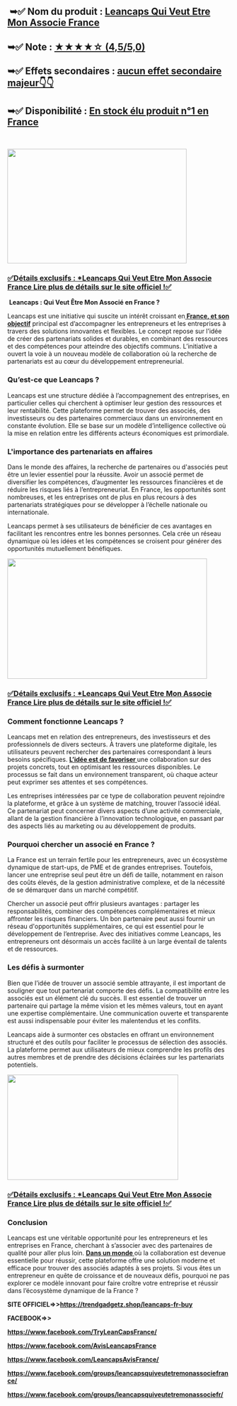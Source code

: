 <h2>&nbsp;➥✅&nbsp;<strong>Nom du produit :&nbsp;<a href="https://trendgadgetz.shop/leancaps-fr-buy">Leancaps Qui Veut Etre Mon Associe France</a></strong></h2>
<h2><strong>➥✅ Note&nbsp;:&nbsp;<a href="https://trendgadgetz.shop/leancaps-fr-buy">★★★★☆ (4,5/5,0)</a></strong></h2>
<h2><strong>➥✅ Effets secondaires&nbsp;:&nbsp;<a href="https://trendgadgetz.shop/leancaps-fr-buy">aucun effet secondaire majeur👇👇</a></strong></h2>
<h2><strong>➥✅ Disponibilit&eacute; :&nbsp;<a href="https://trendgadgetz.shop/leancaps-fr-buy">En stock &eacute;lu produit n&deg;1 en France</a></strong></h2>
<p>&nbsp;</p>
<div class="separator"><a href="https://trendgadgetz.shop/leancaps-fr-buy"><img src="https://blogger.googleusercontent.com/img/b/R29vZ2xl/AVvXsEjnszCSPEP2oAg0I7MYpR7yMTeu0joGRpxF12z50SobBxIwp6vZBKvhje2MHI8KnF_mu3zBn99ySqICUhJ2uP7f7PpxOshUJoH-PQcQ5a8vgv96UFhC4qmx33ONke8dxyJiUeIqnTyv8_FpAVrDSExkhSCIdFFTWEBnreys2ZDMvc3srPoy0sBGvgiKNIo/w405-h258/38265374_web1_M2-LeanCaps-Teaser---Copy.jpg" alt="" width="405" height="258" border="0" data-original-height="800" data-original-width="1280" /></a></div>
<h3><a href="https://trendgadgetz.shop/leancaps-fr-buy" target="_blank" rel="nofollow">✅D&eacute;tails exclusifs : *Leancaps Qui Veut Etre Mon Associe France Lire plus de d&eacute;tails sur le site officiel !✅</a></h3>
<p>&nbsp;<strong data-end="52" data-start="0">Leancaps : Qui Veut &Ecirc;tre Mon Associ&eacute; en France ?</strong></p>
<p data-end="561" data-start="54">Leancaps est une initiative qui suscite un int&eacute;r&ecirc;t croissant en<strong><a href="https://www.facebook.com/TryLeanCapsFrance/">&nbsp;France, et son objectif</a></strong>&nbsp;principal est d&rsquo;accompagner les entrepreneurs et les entreprises &agrave; travers des solutions innovantes et flexibles. Le concept repose sur l&rsquo;id&eacute;e de cr&eacute;er des partenariats solides et durables, en combinant des ressources et des comp&eacute;tences pour atteindre des objectifs communs. L&rsquo;initiative a ouvert la voie &agrave; un nouveau mod&egrave;le de collaboration o&ugrave; la recherche de partenariats est au c&oelig;ur du d&eacute;veloppement entrepreneurial.</p>
<h3 data-end="591" data-start="563">Qu&rsquo;est-ce que Leancaps ?</h3>
<p data-end="1037" data-start="593">Leancaps est une structure d&eacute;di&eacute;e &agrave; l&rsquo;accompagnement des entreprises, en particulier celles qui cherchent &agrave; optimiser leur gestion des ressources et leur rentabilit&eacute;. Cette plateforme permet de trouver des associ&eacute;s, des investisseurs ou des partenaires commerciaux dans un environnement en constante &eacute;volution. Elle se base sur un mod&egrave;le d&rsquo;intelligence collective o&ugrave; la mise en relation entre les diff&eacute;rents acteurs &eacute;conomiques est primordiale.</p>
<h3 data-end="1084" data-start="1039">L'importance des partenariats en affaires</h3>
<p data-end="1534" data-start="1086">Dans le monde des affaires, la recherche de partenaires ou d'associ&eacute;s peut &ecirc;tre un levier essentiel pour la r&eacute;ussite. Avoir un associ&eacute; permet de diversifier les comp&eacute;tences, d&rsquo;augmenter les ressources financi&egrave;res et de r&eacute;duire les risques li&eacute;s &agrave; l&rsquo;entrepreneuriat. En France, les opportunit&eacute;s sont nombreuses, et les entreprises ont de plus en plus recours &agrave; des partenariats strat&eacute;giques pour se d&eacute;velopper &agrave; l&rsquo;&eacute;chelle nationale ou internationale.</p>
<p data-end="1787" data-start="1536">Leancaps permet &agrave; ses utilisateurs de b&eacute;n&eacute;ficier de ces avantages en facilitant les rencontres entre les bonnes personnes. Cela cr&eacute;e un r&eacute;seau dynamique o&ugrave; les id&eacute;es et les comp&eacute;tences se croisent pour g&eacute;n&eacute;rer des opportunit&eacute;s mutuellement b&eacute;n&eacute;fiques.</p>
<div class="separator"><a href="https://trendgadgetz.shop/leancaps-fr-buy"><img src="https://blogger.googleusercontent.com/img/b/R29vZ2xl/AVvXsEgDOXhuryMt2ILqdQq2vBCQR32ghyfD6T1AyEbePChOewkbLUd7r7L6y8S-SPirKr-Ms4mMsxqZSdK0z6l_fHMbLBFqIAwZTsBNGv7NR8nVacu2Av43kKzLDfVX4fKoNhF_F71_H9jPVu4wMy0O-yXDVMZHDdqzIV9QQYrJczgJDaxh4RYVhmsqzcSkndE/w451-h271/maxresdefault%20(2).jpg" alt="" width="451" height="271" border="0" data-original-height="720" data-original-width="1280" /></a></div>
<h3><a href="https://trendgadgetz.shop/leancaps-fr-buy" target="_blank" rel="nofollow">✅D&eacute;tails exclusifs : *Leancaps Qui Veut Etre Mon Associe France Lire plus de d&eacute;tails sur le site officiel !✅</a></h3>
<h3 data-end="1822" data-start="1789">Comment fonctionne Leancaps ?</h3>
<p data-end="2292" data-start="1824">Leancaps met en relation des entrepreneurs, des investisseurs et des professionnels de divers secteurs. &Agrave; travers une plateforme digitale, les utilisateurs peuvent rechercher des partenaires correspondant &agrave; leurs besoins sp&eacute;cifiques.&nbsp;<strong><a href="https://www.facebook.com/AvisLeancapsFrance">L&rsquo;id&eacute;e est de favoriser&nbsp;</a></strong>une collaboration sur des projets concrets, tout en optimisant les ressources disponibles. Le processus se fait dans un environnement transparent, o&ugrave; chaque acteur peut exprimer ses attentes et ses comp&eacute;tences.</p>
<p data-end="2656" data-start="2294">Les entreprises int&eacute;ress&eacute;es par ce type de collaboration peuvent rejoindre la plateforme, et gr&acirc;ce &agrave; un syst&egrave;me de matching, trouver l&rsquo;associ&eacute; id&eacute;al. Ce partenariat peut concerner divers aspects d&rsquo;une activit&eacute; commerciale, allant de la gestion financi&egrave;re &agrave; l&rsquo;innovation technologique, en passant par des aspects li&eacute;s au marketing ou au d&eacute;veloppement de produits.</p>
<h3 data-end="2702" data-start="2658">Pourquoi chercher un associ&eacute; en France ?</h3>
<p data-end="3043" data-start="2704">La France est un terrain fertile pour les entrepreneurs, avec un &eacute;cosyst&egrave;me dynamique de start-ups, de PME et de grandes entreprises. Toutefois, lancer une entreprise seul peut &ecirc;tre un d&eacute;fi de taille, notamment en raison des co&ucirc;ts &eacute;lev&eacute;s, de la gestion administrative complexe, et de la n&eacute;cessit&eacute; de se d&eacute;marquer dans un march&eacute; comp&eacute;titif.</p>
<p data-end="3487" data-start="3045">Chercher un associ&eacute; peut offrir plusieurs avantages : partager les responsabilit&eacute;s, combiner des comp&eacute;tences compl&eacute;mentaires et mieux affronter les risques financiers. Un bon partenaire peut aussi fournir un r&eacute;seau d'opportunit&eacute;s suppl&eacute;mentaires, ce qui est essentiel pour le d&eacute;veloppement de l&rsquo;entreprise. Avec des initiatives comme Leancaps, les entrepreneurs ont d&eacute;sormais un acc&egrave;s facilit&eacute; &agrave; un large &eacute;ventail de talents et de ressources.</p>
<h3 data-end="3514" data-start="3489">Les d&eacute;fis &agrave; surmonter</h3>
<p data-end="3955" data-start="3516">Bien que l&rsquo;id&eacute;e de trouver un associ&eacute; semble attrayante, il est important de souligner que tout partenariat comporte des d&eacute;fis. La compatibilit&eacute; entre les associ&eacute;s est un &eacute;l&eacute;ment cl&eacute; du succ&egrave;s. Il est essentiel de trouver un partenaire qui partage la m&ecirc;me vision et les m&ecirc;mes valeurs, tout en ayant une expertise compl&eacute;mentaire. Une communication ouverte et transparente est aussi indispensable pour &eacute;viter les malentendus et les conflits.</p>
<p data-end="4263" data-start="3957">Leancaps aide &agrave; surmonter ces obstacles en offrant un environnement structur&eacute; et des outils pour faciliter le processus de s&eacute;lection des associ&eacute;s. La plateforme permet aux utilisateurs de mieux comprendre les profils des autres membres et de prendre des d&eacute;cisions &eacute;clair&eacute;es sur les partenariats potentiels.</p>
<div class="separator"><a href="https://trendgadgetz.shop/leancaps-fr-buy"><img src="https://blogger.googleusercontent.com/img/b/R29vZ2xl/AVvXsEi0iqOiNqOupZ8Ar4hPsryU_6HucMFTWx7yyM0nlF0_Rcaq5LHt5tyob4rqj2b0RG2Luj7mPnI_RyERjQquUhI8eR1ZwFdwJc3uPqEyZSqb6VgrHHi7Ww_hnZj07GCDbxdj4tAoEpWHN3SQyAnrJtSfRHkPeIP9AfwHhvhX6Vhs5BSwtCQqWrk9vVBMS-Q/w386-h237/474903750_122101598366744070_3076008432127359165_n.jpg" alt="" width="386" height="237" border="0" data-original-height="600" data-original-width="960" /></a></div>
<h3><a href="https://trendgadgetz.shop/leancaps-fr-buy" target="_blank" rel="nofollow">✅D&eacute;tails exclusifs : *Leancaps Qui Veut Etre Mon Associe France Lire plus de d&eacute;tails sur le site officiel !✅</a></h3>
<h3 data-end="4279" data-start="4265">Conclusion</h3>
<p data-end="4834" data-is-last-node="" data-is-only-node="" data-start="4281">Leancaps est une v&eacute;ritable opportunit&eacute; pour les entrepreneurs et les entreprises en France, cherchant &agrave; s&rsquo;associer avec des partenaires de qualit&eacute; pour aller plus loin.&nbsp;<strong><a href="https://www.facebook.com/LeancapsAvisFrance/">Dans un monde&nbsp;</a></strong>o&ugrave; la collaboration est devenue essentielle pour r&eacute;ussir, cette plateforme offre une solution moderne et efficace pour trouver des associ&eacute;s adapt&eacute;s &agrave; ses projets. Si vous &ecirc;tes un entrepreneur en qu&ecirc;te de croissance et de nouveaux d&eacute;fis, pourquoi ne pas explorer ce mod&egrave;le innovant pour faire cro&icirc;tre votre entreprise et r&eacute;ussir dans l&rsquo;&eacute;cosyst&egrave;me dynamique de la France ?</p>
<p><strong>SITE OFFICIEL=&gt;&gt;<a href="https://trendgadgetz.shop/leancaps-fr-buy">https://trendgadgetz.shop/leancaps-fr-buy</a></strong></p>
<p><strong>FACEBOOK=&gt;&gt;</strong></p>
<p><strong><a href="https://www.facebook.com/TryLeanCapsFrance/">https://www.facebook.com/TryLeanCapsFrance/</a></strong></p>
<p><strong><a href="https://www.facebook.com/AvisLeancapsFrance">https://www.facebook.com/AvisLeancapsFrance</a></strong></p>
<p><strong><a href="https://www.facebook.com/LeancapsAvisFrance/">https://www.facebook.com/LeancapsAvisFrance/</a></strong></p>
<p><strong><a href="https://www.facebook.com/groups/leancapsquiveutetremonassociefrance/">https://www.facebook.com/groups/leancapsquiveutetremonassociefrance/</a></strong></p>
<p><strong><a href="https://www.facebook.com/groups/leancapsquiveutetremonassociefr/">https://www.facebook.com/groups/leancapsquiveutetremonassociefr/</a></strong></p>
